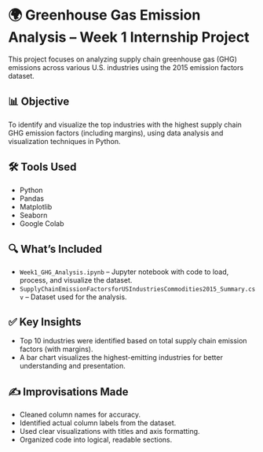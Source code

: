 
# 🌍 Greenhouse Gas Emission Analysis – Week 1 Internship Project

This project focuses on analyzing supply chain greenhouse gas (GHG) emissions across various U.S. industries using the 2015 emission factors dataset.

## 📊 Objective
To identify and visualize the top industries with the highest supply chain GHG emission factors (including margins), using data analysis and visualization techniques in Python.

## 🛠️ Tools Used
- Python
- Pandas
- Matplotlib
- Seaborn
- Google Colab

## 🔍 What’s Included
- `Week1_GHG_Analysis.ipynb` – Jupyter notebook with code to load, process, and visualize the dataset.
- `SupplyChainEmissionFactorsforUSIndustriesCommodities2015_Summary.csv` – Dataset used for the analysis.

## ✅ Key Insights
- Top 10 industries were identified based on total supply chain emission factors (with margins).
- A bar chart visualizes the highest-emitting industries for better understanding and presentation.

## ✍️ Improvisations Made
- Cleaned column names for accuracy.
- Identified actual column labels from the dataset.
- Used clear visualizations with titles and axis formatting.
- Organized code into logical, readable sections.

